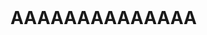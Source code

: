 <html>
  <header>
    <tittle></tittle>
    <meta charset utf-8>
  </header>
  <body>
    <h1>AAAAAAAAAAAAAA</h1>
  </body>
</html>
